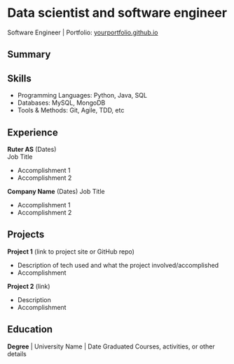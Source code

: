 # Data scientist and software engineer
Software Engineer | Portfolio: [yourportfolio.github.io](https://yourportfolio.github.io)

## Summary


## Skills
- Programming Languages: Python, Java, SQL
- Databases: MySQL, MongoDB
- Tools & Methods: Git, Agile, TDD, etc

## Experience
**Ruter AS** (Dates)   
Job Title
- Accomplishment 1
- Accomplishment 2  

**Company Name** (Dates)
Job Title
- Accomplishment 1
- Accomplishment 2

## Projects
**Project 1** (link to project site or GitHub repo)  
- Description of tech used and what the project involved/accomplished
- Accomplishment 

**Project 2** (link)
- Description 
- Accomplishment

## Education
**Degree** | University Name | Date Graduated
Courses, activities, or other details
